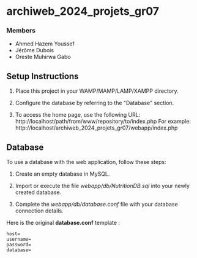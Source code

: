 # archiweb_2024_projets_gr07

### Members 

- Ahmed Hazem Youssef
- Jérôme Dubois
- Oreste Muhirwa Gabo

## Setup Instructions

1. Place this project in your WAMP/MAMP/LAMP/XAMPP directory.

2. Configure the database by referring to the "Database" section.

3. To access the home page, use the following URL:
http://localhost/path/from/www/repository/to/index.php
For example:
http://localhost/archiweb_2024_projets_gr07/webapp/index.php


## Database

To use a database with the web application, follow these steps:

1. Create an empty database in MySQL.

2. Import or execute the file *webapp/db/NutritionDB.sql* into your newly created database.

3. Complete the *webapp/db/database.conf* file with your database connection details.

Here is the original **database.conf** template :

    host=
    username=
    password=
    database=